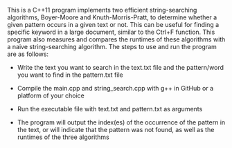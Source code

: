 This is a C++11 program implements two efficient string-searching algorithms, Boyer-Moore and Knuth-Morris-Pratt, to determine whether a given pattern occurs in a given text or not. This can be useful for finding a specific keyword in a large document, similar to the Ctrl+F function. This program also measures and compares the runtimes of these algorithms with a naive string-searching algorithm. The steps to use and run the program are as follows:

  - Write the text you want to search in the text.txt file and the pattern/word you want to find in the pattern.txt file
  
  - Compile the main.cpp and string_search.cpp with g++ in GitHub or a platform of your choice
    
  - Run the executable file with text.txt and pattern.txt as arguments
    
  - The program will output the index(es) of the occurrence of the pattern in the text, or will indicate that the pattern was not found, as well as the runtimes of the three algorithms
